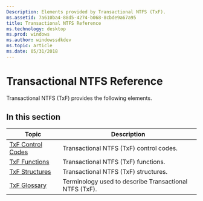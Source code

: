 ```yaml
---
Description: Elements provided by Transactional NTFS (TxF).
ms.assetid: 7a610ba4-88d5-4274-b068-8cbde9a67a95
title: Transactional NTFS Reference
ms.technology: desktop
ms.prod: windows
ms.author: windowssdkdev
ms.topic: article
ms.date: 05/31/2018
---
```


# Transactional NTFS Reference

Transactional NTFS (TxF) provides the following elements.

## In this section



| Topic                                                                | Description                                                       |
|----------------------------------------------------------------------|-------------------------------------------------------------------|
| [TxF Control Codes](transactional-ntfs-control-codes.md)<br/> | Transactional NTFS (TxF) control codes.<br/>                |
| [TxF Functions](txf-functions.md)<br/>                        | Transactional NTFS (TxF) functions.<br/>                    |
| [TxF Structures](transactional-ntfs-structures.md)<br/>       | Transactional NTFS (TxF) structures.<br/>                   |
| [TxF Glossary](glossary.md)<br/>                              | Terminology used to describe Transactional NTFS (TxF).<br/> |



 

 

 




